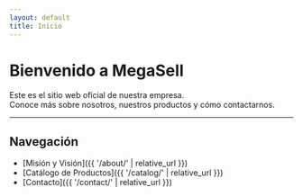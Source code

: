 ```yaml
---
layout: default
title: Inicio
---
```


# Bienvenido a MegaSell

Este es el sitio web oficial de nuestra empresa.  
Conoce más sobre nosotros, nuestros productos y cómo contactarnos.

---

## Navegación

- [Misión y Visión]({{ '/about/' | relative_url }})
- [Catálogo de Productos]({{ '/catalog/' | relative_url }})
- [Contacto]({{ '/contact/' | relative_url }})



